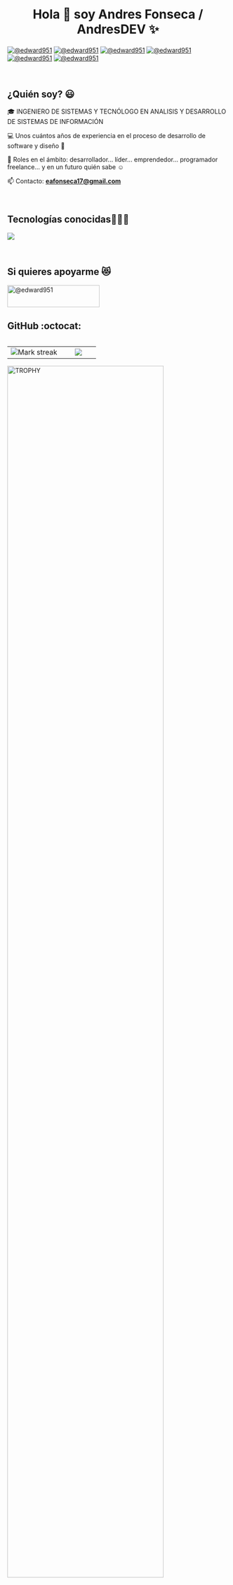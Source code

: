 <h1 align="center">Hola 👋  soy Andres Fonseca / AndresDEV ✨ </h1> 

<p align="left">
<a href="https://www.linkedin.com/in/eduar-andres-fonseca-triana-software-developer/" target="blank"><img align="center" src="https://img.shields.io/badge/LinkedIn-0077B5?style=for-the-badge&logo=linkedin&logoColor=white" alt="@edward951"/></a>
<a href="https://www.youtube.com/@RedDragon_Lm2.0" target="blank"><img align="center" src="https://img.shields.io/badge/YouTube-FF0000?style=for-the-badge&logo=youtube&logoColor=white" alt="@edward951"  /></a>
<a href="https://www.tiktok.com/@reddragon_ilm" target="blank"><img align="center" src="https://img.shields.io/badge/TikTok-000000?style=for-the-badge&logo=tiktok&logoColor=white" alt="@edward951" /></a>
<a href="https://www.facebook.com/edward.fonsek.9/" target="blank"><img align="center" src="https://img.shields.io/badge/Facebook-1877F2?style=for-the-badge&logo=facebook&logoColor=white" alt="@edward951"  /></a>
<a href = "mailto:eafonseca17@gmail.com" target="blank"><img align="center" src="https://img.shields.io/badge/Gmail-D14836?style=for-the-badge&logo=gmail&logoColor=white" alt="@edward951"  /></a>
  <a href="https://www.twitch.tv/ilm_reddragon" target="blank"><img align="center" src="https://img.shields.io/badge/Twitch-9146FF?style=for-the-badge&logo=twitch&logoColor=white" alt="@edward951"  /></a>
  </p>
<br>
<h2>¿Quién soy? 😃</h2>
<!--Intro start-->

<p align="left">
🎓 INGENIERO DE SISTEMAS Y TECNÓLOGO EN ANALISIS Y DESARROLLO DE SISTEMAS DE INFORMACIÓN

💻 Unos cuántos años de experiencia en el proceso de desarrollo de software y diseño 🙈

📝 Roles en el ámbito: desarrollador... líder... emprendedor... programador freelance... y en un futuro quién sabe ☺️

📫 Contacto: **eafonseca17@gmail.com**
<!--Intro end-->
  </p>
<br>
<h2 >Tecnologías conocidas👨🏻‍💻</h2>
<!--tech stack icons-->
<p align="left">
  <a href="https://skillicons.dev">
    <img src="https://skillicons.dev/icons?i=java,php,spring,angular,css,bootstrap,html,cypress,js,ts,npm,nodejs,jquery,mysql,postgres,git,github,gradle,docker,postman,idea,vscode,notion,bash,figma,ai,ps&perline=12" />
  </a>
</p>
<br>
<!------------------------->
<div id="apoyo">
<h2>Si quieres apoyarme 😻</h2>
  <p align="left">    
<a href="https://ko-fi.com/reddragondev"> <img align="left" src="https://cdn.ko-fi.com/cdn/kofi3.png?v=3" height="50" width="210" alt="@edward951" /></a>
  </p>
</div>
  <br>
<br><br>

<h2>GitHub :octocat:</h2>
<!--- stats & Trophy (start) -->
<p align="center">
  <!--- stats (start) -->
<table align="left">
<tr border="none">
<td width="60%" align="center">

<!--  <img  align="center"  src="https://github-readme-stats.vercel.app/api?username=edward951&theme=dark&show_icons=true&count_private=true" />
  <br></br> -->
  <img  title="🔥 Get streak stats for your profile at git.io/streak-stats" alt="Mark streak" src="https://github-readme-streak-stats.herokuapp.com/?user=edward951&theme=dark&hide_border=false" /> 
</td>

<td width="40%" align="center">

  <img  align="center"  src="https://github-readme-stats.anuraghazra1.vercel.app/api/top-langs/?username=edward951&theme=dark&hide_border=false&no-bg=true&no-frame=true&langs_count=10"/>

  </td>
</tr>
</table>
<!--- stats (end) -->

<!--- trophy (start) -->
<div align=left>
  <a href="https://github.com/ryo-ma/github-profile-trophy" title="Go to Source">
      <img align="center" width=84% src="https://github-profile-trophy.vercel.app/?username=edward951&theme=radical&row=1&column=7&margin-h=15&margin-w=5&no-bg=true" alt="TROPHY" />
    </a>
</div>
<!--- trophy (start) -->

</p>        
<!--- stats (end) -->
